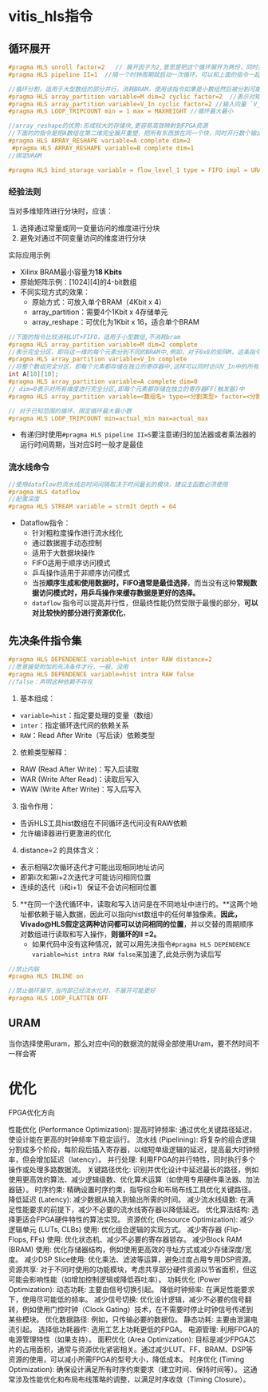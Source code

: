 # vitis_hls指令

## 循环展开

```c++
#pragma HLS unroll factor=2   // 展开因子为2,意思是把这个循环展开为两份，同时并行，需要对应的bram也进行了分组
#pragma HLS pipeline II=1  //隔一个时钟周期就启动一次循环，可以和上面的指令一起用，达到并行效果同时减少interval
```

```c++
//循环分割，适用于大型数组的部分并行，消耗BRAM，使用该指令如果是小数组然后被分割可能导致存储资源使用不充分
#pragma HLS array_partition variable=M dim=2 cyclic factor=2  //表示对矩阵 `M` 的第二维进行循环分区，数组的每行分成两份。这有助于提高并行访问的效率。(M为二维数组)
#pragma HLS array_partition variable=V_In cyclic factor=2 //输入向量 `V_In` 进行循环分区，组的每行分成两份(V为一维数组)
#pragma HLS LOOP_TRIPCOUNT min = 1 max = MAXHEIGHT //循环最大最小

```

```c++
//array_reshape的优势:形成较大的存储块,更容易高效映射到FPGA资源
//下面的的指令是把A数组在第二维完全展开重塑，把所有东西放在同一个块，同时开行数个输出口
#pragma HLS ARRAY_RESHAPE variable=A complete dim=2
 #pragma HLS ARRAY_RESHAPE variable=B complete dim=1
//绑定URAM

#pragma HLS bind_storage variable = flow_level_1 type = FIFO impl = URAM //该指令不能指定深度，深度在命名数组时直接指定即可
```

### 经验法则

当对多维矩阵进行分块时，应该：

1. 选择通过常量或同一变量访问的维度进行分块
2. 避免对通过不同变量访问的维度进行分块

实际应用示例

- Xilinx BRAM最小容量为**18 Kbits**
- 原始矩阵示例：[1024][4]的4-bit数组
- 不同实现方式的效果：
  - 原始方式：可放入单个BRAM（4Kbit x 4）
  - array_partition：需要4个1Kbit x 4存储单元
  - array_reshape：可优化为1Kbit x 16，适合单个BRAM

```c++
//下面的指令比较消耗LUT+FIFO，适用于小型数组,不消耗bram
#pragma HLS array_partition variable=M dim=2 complete
//表示完全分区，即将这一维的每个元素分到不同的BRAM中,例如，对于8x8的矩阵M，这条指令会将每一行的8个元素分散到8个不同的BRAM中，使得可以同时访问一行中的所有元素。
#pragma HLS array_partition variable=V_In complete
//将整个数组完全分区，即每个元素都存储在独立的寄存器中,这样可以同时访问V_In中的所有元素
int A[10][10];
#pragma HLS array_partition variable=A complete dim=0
// dim=0表示对所有维度进行完全分区,即每个元素都存储在独立的寄存器FF(触发器)中
#pragma HLS array_partition variable=<数组名> type=<分割类型> factor=<分割因子> dim=<维度>
```

```c++
// 对于已知范围的循环，限定循环最大最小数
#pragma HLS LOOP_TRIPCOUNT min=actual_min max=actual_max

```

- 有递归时使用`#pragma HLS pipeline II=S`要注意递归的加法器或者乘法器的运行时间周期，当对应S时一般才是最佳

### 流水线命令

```c++
//使用dataflow的流水线总时间间隔取决于时间最长的模块，建议主函数必须使用
#pragma HLS dataflow
//配置深度
#pragma HLS STREAM variable = strmIt depth = 64
```

- Dataflow指令：
  - 针对粗粒度操作进行流水线化
  - 通过数据握手动态控制
  - 适用于大数据块操作
  - FIFO适用于顺序访问模式
  - 乒乓操作适用于非顺序访问模式
  - 当按**顺序生成和使用数据时，FIFO通常是最佳选择**，而当没有这种**常规数据访问模式时，用乒乓操作来缓存数据是更好的选择。**
  - `dataflow` 指令可以提高并行性，但最终性能仍然受限于最慢的部分，**可以对比较快的部分进行资源优化**，

## 先决条件指令集

```c++
#pragma HLS DEPENDENCE variable=hist inter RAW distance=2
//愿意接受附加的先决条件才行，一般，没用
#pragma HLS DEPENDENCE variable=hist intra RAW false
//false：声明这种依赖不存在
```

1. 基本组成：

- `variable=hist`：指定要处理的变量（数组）
- `inter`：指定循环迭代间的依赖关系
- `RAW`：Read After Write（写后读）依赖类型

2. 依赖类型解释：

- RAW (Read After Write)：写入后读取
- WAR (Write After Read)：读取后写入
- WAW (Write After Write)：写入后写入

3. 指令作用：

- 告诉HLS工具hist数组在不同循环迭代间没有RAW依赖
- 允许编译器进行更激进的优化

4. distance=2 的具体含义：

- 表示相隔2次循环迭代才可能出现相同地址访问
- 即第i次和第i+2次迭代才可能访问相同位置
- 连续的迭代（i和i+1）保证不会访问相同位置

5. **在同一个迭代循环中，读取和写入访问是在不同地址中进行的。**这两个地址都依赖于输入数据，因此可以指向hist数组中的任何单独像素。**因此，Vivado@HLS假定这两种访问都可以访问相同的位置**，并以交替的周期顺序对数组进行读取和写入操作，**则循环的II =2。**
   - 如果代码中没有这种情况，就可以用先决指令`#pragma HLS DEPENDENCE variable=hist intra RAW false`来加速了,此处示例为读后写

```c++
//禁止内联
#pragma HLS INLINE on
```

```c++
//禁止循环展平,当内部已经流水化时，不展开可能更好
#pragma HLS LOOP_FLATTEN OFF
```

## URAM

当你选择使用uram，那么对应中间的数据流的就得全部使用Uram，要不然时间不一样会寄

# 优化

FPGA优化方向

性能优化 (Performance Optimization):
    提高时钟频率: 通过优化关键路径延迟，使设计能在更高的时钟频率下稳定运行。
    流水线 (Pipelining): 将复杂的组合逻辑分割成多个阶段，每阶段后插入寄存器，以缩短单级逻辑的延迟，提高最大时钟频率，但会增加延迟（latency）。
    并行处理: 利用FPGA的并行特性，同时执行多个操作或处理多路数据流。
    关键路径优化: 识别并优化设计中延迟最长的路径，例如使用更高效的算法、减少逻辑级数、优化算术运算（如使用专用硬件乘法器、加法器链）。
    时序约束: 精确设置时序约束，指导综合和布局布线工具优化关键路径。
    降低延迟 (Latency): 减少数据从输入到输出所需的时间。
    减少流水线级数: 在满足性能要求的前提下，减少不必要的流水线寄存器以降低延迟。
    优化算法结构: 选择更适合FPGA硬件特性的算法实现。
    资源优化 (Resource Optimization):
    减少逻辑单元 (LUTs, CLBs) 使用: 优化组合逻辑的实现方式。
    减少寄存器 (Flip-Flops, FFs) 使用: 优化状态机、减少不必要的寄存器锁存。
    减少Block RAM (BRAM) 使用: 优化存储器结构，例如使用更高效的寻址方式或减少存储深度/宽度。
    减少DSP Slice使用: 优化乘法、滤波等运算，避免过度占用专用DSP资源。
    资源共享: 对于不同时使用的功能模块，考虑共享部分硬件资源以节省面积，但这可能会影响性能（如增加控制逻辑或降低吞吐率）。
功耗优化 (Power Optimization):
    动态功耗: 主要由信号切换引起。
    降低时钟频率: 在满足性能要求下，使用尽可能低的频率。
    减少信号切换: 优化设计逻辑，减少不必要的信号翻转，例如使用门控时钟（Clock Gating）技术，在不需要时停止时钟信号传递到某些模块。
    优化数据路径: 例如，只传输必要的数据位。
    静态功耗: 主要由泄漏电流引起。
    选择低功耗器件: 选用工艺上功耗更低的FPGA。
    电源管理: 利用FPGA的电源管理特性（如果支持）。
面积优化 (Area Optimization):
    目标是减少FPGA芯片的占用面积，通常与资源优化紧密相关。通过减少LUT、FF、BRAM、DSP等资源的使用，可以减小所需FPGA的型号大小，降低成本。
    时序优化 (Timing Optimization):
    确保设计满足所有时序约束要求（建立时间、保持时间等）。
这通常涉及性能优化和布局布线策略的调整，以满足时序收敛（Timing Closure）。
